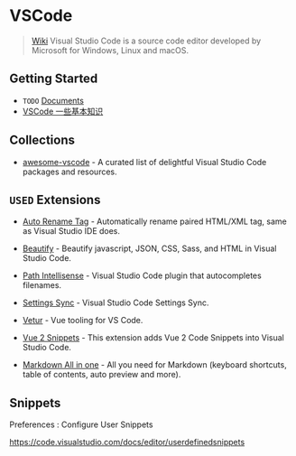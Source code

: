 # VSCode

> [Wiki](https://en.wikipedia.org/wiki/Visual_Studio_Code)
> Visual Studio Code is a source code editor developed by Microsoft for Windows, Linux and macOS.

## Getting Started

- `TODO` [Documents](https://code.visualstudio.com/docs)
- [VSCode 一些基本知识](https://blog.csdn.net/amyloverice/article/details/79388270)

## Collections

- [awesome-vscode](https://github.com/viatsko/awesome-vscode#syntax) - A curated list of delightful Visual Studio Code packages and resources. 


## `USED` Extensions

- [Auto Rename Tag](https://marketplace.visualstudio.com/items?itemName=formulahendry.auto-rename-tag) - Automatically rename paired HTML/XML tag, same as Visual Studio IDE does.
  
- [Beautify](https://marketplace.visualstudio.com/items?itemName=HookyQR.beautify) - Beautify javascript, JSON, CSS, Sass, and HTML in Visual Studio Code.
  
- [Path Intellisense](https://marketplace.visualstudio.com/items?itemName=christian-kohler.path-intellisense) - Visual Studio Code plugin that autocompletes filenames.
  
- [Settings Sync](https://marketplace.visualstudio.com/items?itemName=Shan.code-settings-sync) - Visual Studio Code Settings Sync.
  
- [Vetur](https://marketplace.visualstudio.com/items?itemName=octref.vetur) - Vue tooling for VS Code. 

- [Vue 2 Snippets](https://marketplace.visualstudio.com/items?itemName=hollowtree.vue-snippets) - This extension adds Vue 2 Code Snippets into Visual Studio Code.

- [Markdown All in one](https://marketplace.visualstudio.com/items?itemName=yzhang.markdown-all-in-one) - All you need for Markdown (keyboard shortcuts, table of contents, auto preview and more).

## Snippets

Preferences : Configure User Snippets

<https://code.visualstudio.com/docs/editor/userdefinedsnippets>

